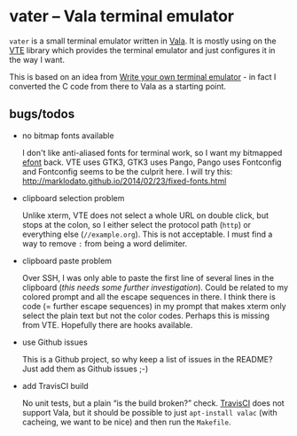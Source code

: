 vater – Vala terminal emulator
==============================

`vater` is a small terminal emulator written in [Vala].  It is mostly
using on the [VTE] library which provides the terminal emulator and
just configures it in the way I want.

This is based on an idea from [Write your own terminal emulator] - in
fact I converted the C code from there to Vala as a starting point.


bugs/todos
----------

* no bitmap fonts available

  I don't like anti-aliased fonts for terminal work, so I want my
  bitmapped [efont] back.  VTE uses GTK3, GTK3 uses Pango, Pango uses
  Fontconfig and Fontconfig seems to be the culprit here.  I will try
  this: http://marklodato.github.io/2014/02/23/fixed-fonts.html
  
* clipboard selection problem

  Unlike xterm, VTE does not select a whole URL on double click, but
  stops at the colon, so I either select the protocol path (`http`) or
  everything else (`//example.org`).  This is not acceptable.  I must
  find a way to remove `:` from being a word delimiter.

* clipboard paste problem

  Over SSH, I was only able to paste the first line of several lines
  in the clipboard (*this needs some further investigation*).  Could
  be related to my colored prompt and all the escape sequences in
  there.  I think there is code (= further escape sequences) in my
  prompt that makes xterm only select the plain text but not the color
  codes.  Perhaps this is missing from VTE.  Hopefully there are hooks
  available.

* use Github issues

  This is a Github project, so why keep a list of issues in the
  README?  Just add them as Github issues ;-)

* add TravisCI build

  No unit tests, but a plain “is the build broken?” check.  [TravisCI]
  does not support Vala, but it should be possible to just
  `apt-install valac` (with cacheing, we want to be nice) and then run
  the `Makefile`.



[Vala]: https://wiki.gnome.org/Projects/Vala
[VTE]: https://wiki.gnome.org/Apps/Terminal/VTE
[Write your own terminal emulator]: https://vincent.bernat.im/en/blog/2017-write-own-terminal
[efont]: http://openlab.ring.gr.jp/efont/unicode/
[TravisCI]: https://travis-ci.org/
